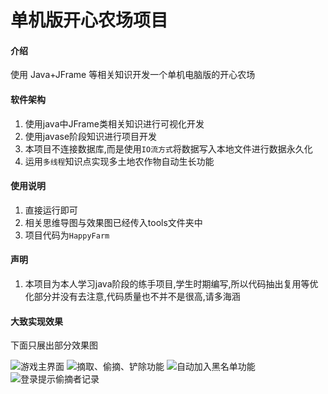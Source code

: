 # 单机版开心农场项目

#### 介绍
使用 Java+JFrame 等相关知识开发一个单机电脑版的开心农场

#### 软件架构

1.  使用java中JFrame类相关知识进行可视化开发
2.  使用javase阶段知识进行项目开发
3.  本项目不连接数据库,而是使用`IO流方式`将数据写入本地文件进行数据永久化
4.  运用`多线程`知识点实现多土地农作物自动生长功能


#### 使用说明

1.  直接运行即可
2.  相关思维导图与效果图已经传入tools文件夹中
3.  项目代码为`HappyFarm`

#### 声明

1. 本项目为本人学习java阶段的练手项目,学生时期编写,所以代码抽出复用等优化部分并没有去注意,代码质量也不并不是很高,请多海涵

#### 大致实现效果
  下面只展出部分效果图

![游戏主界面](https://images.gitee.com/uploads/images/2021/0318/182524_839e5615_4995263.png "屏幕截图.png")
![摘取、偷摘、铲除功能](https://images.gitee.com/uploads/images/2021/0318/182634_c5dfa795_4995263.png "屏幕截图.png")
![自动加入黑名单功能](https://images.gitee.com/uploads/images/2021/0318/182708_8d7280c6_4995263.png "屏幕截图.png")
![登录提示偷摘者记录](https://images.gitee.com/uploads/images/2021/0318/182729_6869215f_4995263.png "屏幕截图.png")
